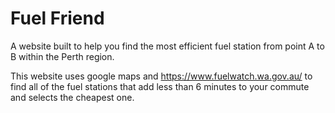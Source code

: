 # Fuel Friend
A website built to help you find the most efficient fuel station from point A to B within the Perth region.

This website uses google maps and https://www.fuelwatch.wa.gov.au/ to find all of the fuel stations that add less than 6 minutes to your commute and selects the cheapest one. 

